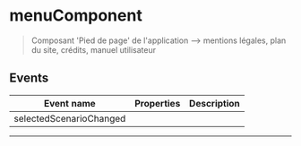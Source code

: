 # menuComponent

> Composant 'Pied de page' de l'application
> --> mentions légales, plan du site, crédits, manuel utilisateur

## Events

| Event name              | Properties | Description |
| ----------------------- | ---------- | ----------- |
| selectedScenarioChanged |            |

---
